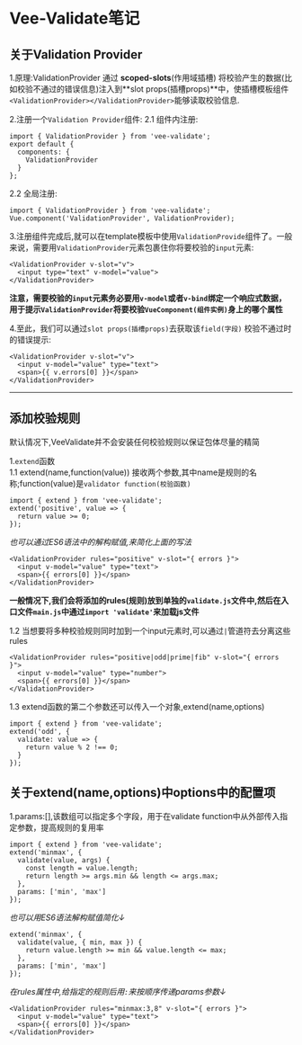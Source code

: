 # Vee-Validate笔记
## 关于Validation Provider
1.原理:ValidationProvider 通过 **scoped-slots**(作用域插槽) 将校验产生的数据(比如校验不通过的错误信息)注入到**slot props(插槽props)**中，使插槽模板组件`<ValidationProvider></ValidationProvider>`能够读取校验信息.

2.注册一个`Validation Provider`组件:
  2.1 组件内注册:
  ```
  import { ValidationProvider } from 'vee-validate';
  export default {
    components: {
      ValidationProvider
    }
  };
  ```  
  2.2 全局注册:
  ```
  import { ValidationProvider } from 'vee-validate';
  Vue.component('ValidationProvider', ValidationProvider);
  ```
3.注册组件完成后,就可以在template模板中使用`ValidationProvide`组件了。一般来说，需要用`ValidationProvider`元素包裹住你将要校验的`input`元素:
```
<ValidationProvider v-slot="v">
  <input type="text" v-model="value">
</ValidationProvider>
```
**注意，需要校验的`input`元素务必要用`v-model`或者`v-bind`绑定一个响应式数据，用于提示`ValidationProvider`将要校验`VueComponent(组件实例)`身上的哪个属性**

4.至此，我们可以通过`slot props(插槽props)`去获取该`field(字段)` 校验不通过时的错误提示:
```
<ValidationProvider v-slot="v">
  <input v-model="value" type="text">
  <span>{{ v.errors[0] }}</span>
</ValidationProvider>
```
---
## 添加校验规则
默认情况下,VeeValidate并不会安装任何校验规则以保证包体尽量的精简

1.`extend`函数  
  1.1 extend(name,function(value)) 接收两个参数,其中name是规则的名称;function(value)是`validator function(校验函数)`
  ```
  import { extend } from 'vee-validate';
  extend('positive', value => {
    return value >= 0;
  });
  ```
  *也可以通过ES6语法中的解构赋值,来简化上面的写法*
  ```
  <ValidationProvider rules="positive" v-slot="{ errors }">
    <input v-model="value" type="text">
    <span>{{ errors[0] }}</span>
  </ValidationProvider>
  ```
  **一般情况下,我们会将添加的rules(规则)放到单独的`validate.js`文件中,然后在入口文件`main.js`中通过`import 'validate'`来加载js文件**
  
  1.2 当想要将多种校验规则同时加到一个input元素时,可以通过` | `管道符去分离这些rules
  ```
  <ValidationProvider rules="positive|odd|prime|fib" v-slot="{ errors }">
    <input v-model="value" type="number">
    <span>{{ errors[0] }}</span>
  </ValidationProvider>
  ```
  
  1.3 extend函数的第二个参数还可以传入一个对象,extend(name,options)
  ```
  import { extend } from 'vee-validate';
  extend('odd', {
    validate: value => {
      return value % 2 !== 0;
    }
  });
  ```

## 关于extend(name,options)中options中的配置项
1.params:[],该数组可以指定多个字段，用于在validate function中从外部传入指定参数，提高规则的复用率
```
import { extend } from 'vee-validate';
extend('minmax', {
  validate(value, args) {
    const length = value.length;
    return length >= args.min && length <= args.max;
  },
  params: ['min', 'max']
});
```
*也可以用ES6语法解构赋值简化↓*
```
extend('minmax', {
  validate(value, { min, max }) {
    return value.length >= min && value.length <= max;
  },
  params: ['min', 'max']
});
```
*在rules属性中,给指定的规则后用`:`来按顺序传递params参数↓*
```
<ValidationProvider rules="minmax:3,8" v-slot="{ errors }">
  <input v-model="value" type="text">
  <span>{{ errors[0] }}</span>
</ValidationProvider>
```





















